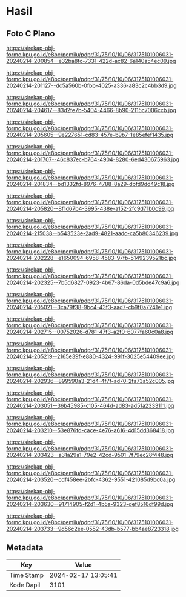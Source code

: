 # Hasil

## Foto C Plano

https://sirekap-obj-formc.kpu.go.id/e8bc/pemilu/pdpr/31/75/10/10/06/3175101006031-20240214-200854--e32ba8fc-7331-422d-ac82-6a140a54ec09.jpg

https://sirekap-obj-formc.kpu.go.id/e8bc/pemilu/pdpr/31/75/10/10/06/3175101006031-20240214-201127--dc5a560b-0fbb-4025-a336-a83c2c4bb3d9.jpg

https://sirekap-obj-formc.kpu.go.id/e8bc/pemilu/pdpr/31/75/10/10/06/3175101006031-20240214-204617--83d2fe7b-5404-4466-8b90-2115c7006ccb.jpg

https://sirekap-obj-formc.kpu.go.id/e8bc/pemilu/pdpr/31/75/10/10/06/3175101006031-20240214-205605--9e227651-cd83-457e-b9b7-1e85efef1435.jpg

https://sirekap-obj-formc.kpu.go.id/e8bc/pemilu/pdpr/31/75/10/10/06/3175101006031-20240214-201707--46c837ec-b764-4904-8280-6ed430675963.jpg

https://sirekap-obj-formc.kpu.go.id/e8bc/pemilu/pdpr/31/75/10/10/06/3175101006031-20240214-201834--bd1332fd-8976-4788-8a29-dbfd9dd49c18.jpg

https://sirekap-obj-formc.kpu.go.id/e8bc/pemilu/pdpr/31/75/10/10/06/3175101006031-20240214-205820--8f1d67b4-3995-438e-a152-2fc9d71b0c99.jpg

https://sirekap-obj-formc.kpu.go.id/e8bc/pemilu/pdpr/31/75/10/10/06/3175101006031-20240214-215038--b543523e-2ad9-4821-aadc-ca5b80346239.jpg

https://sirekap-obj-formc.kpu.go.id/e8bc/pemilu/pdpr/31/75/10/10/06/3175101006031-20240214-202228--e1650094-6958-4583-97fb-5149239521bc.jpg

https://sirekap-obj-formc.kpu.go.id/e8bc/pemilu/pdpr/31/75/10/10/06/3175101006031-20240214-202325--7b5d6827-0923-4b67-86da-0d5bde47c9a6.jpg

https://sirekap-obj-formc.kpu.go.id/e8bc/pemilu/pdpr/31/75/10/10/06/3175101006031-20240214-205021--3ca79f38-9bc4-43f3-aad7-cb9f0a7241e1.jpg

https://sirekap-obj-formc.kpu.go.id/e8bc/pemilu/pdpr/31/75/10/10/06/3175101006031-20240214-202715--00752026-d781-47f3-a2f0-6077fa60c0a8.jpg

https://sirekap-obj-formc.kpu.go.id/e8bc/pemilu/pdpr/31/75/10/10/06/3175101006031-20240214-205219--2165e39f-e880-4324-991f-3025e54409ee.jpg

https://sirekap-obj-formc.kpu.go.id/e8bc/pemilu/pdpr/31/75/10/10/06/3175101006031-20240214-202936--899590a3-21d4-4f7f-ad70-2fa73a52c005.jpg

https://sirekap-obj-formc.kpu.go.id/e8bc/pemilu/pdpr/31/75/10/10/06/3175101006031-20240214-203051--36b45985-c105-464d-ad83-ad51a2333111.jpg

https://sirekap-obj-formc.kpu.go.id/e8bc/pemilu/pdpr/31/75/10/10/06/3175101006031-20240214-203210--53e876fd-cace-4e76-a616-4d15dd368418.jpg

https://sirekap-obj-formc.kpu.go.id/e8bc/pemilu/pdpr/31/75/10/10/06/3175101006031-20240214-203423--a31a29a1-79e2-42cd-9501-7f79ec28f448.jpg

https://sirekap-obj-formc.kpu.go.id/e8bc/pemilu/pdpr/31/75/10/10/06/3175101006031-20240214-203520--cdf458ee-2bfc-4362-9551-421085d9bc0a.jpg

https://sirekap-obj-formc.kpu.go.id/e8bc/pemilu/pdpr/31/75/10/10/06/3175101006031-20240214-203630--91714905-f2d1-4b5a-9323-def8516df99d.jpg

https://sirekap-obj-formc.kpu.go.id/e8bc/pemilu/pdpr/31/75/10/10/06/3175101006031-20240214-203733--9d56c2ee-0552-43db-b577-bb4ae8723318.jpg


## Metadata

| Key        | Value               |
| ---------- | ------------------- |
| Time Stamp | 2024-02-17 13:05:41 |
| Kode Dapil | 3101                |



